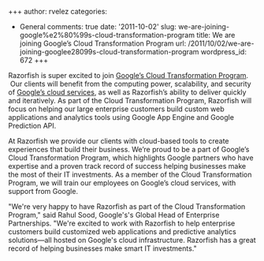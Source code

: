 +++
author: rvelez
categories:
- General
comments: true
date: '2011-10-02'
slug: we-are-joining-google%e2%80%99s-cloud-transformation-program
title: We are joining Google’s Cloud Transformation Program
url: /2011/10/02/we-are-joining-googlee28099s-cloud-transformation-program
wordpress_id: 672
+++


Razorfish is super excited to join [Google’s Cloud Transformation Program](http://googleenterprise.blogspot.com/2011/09/helping-larger-businesses-make-most-of.html).  Our clients will benefit from the computing power, scalability, and security of [Google’s cloud services](http://www.google.com/enterprise/cloud/), as well as Razorfish’s ability to deliver quickly and iteratively. As part of the Cloud Transformation Program, Razorfish will focus on helping our large enterprise customers build custom web applications and analytics tools using Google App Engine and Google Prediction API.

At Razorfish we provide our clients with cloud-based tools to create experiences that build their business. We’re proud to be a part of Google’s Cloud Transformation Program, which highlights Google partners who have expertise and a proven track record of success helping businesses make the most of their IT investments. As a member of the Cloud Transformation Program, we will train our employees on Google’s cloud services, with support from Google.

"We're very happy to have Razorfish as part of the Cloud Transformation Program," said Rahul Sood, Google's's Global Head of Enterprise Partnerships. "We're excited to work with Razorfish to help enterprise customers build customized web applications and predictive analytics solutions—all hosted on Google's cloud infrastructure. Razorfish has a great record of helping businesses make smart IT investments."
